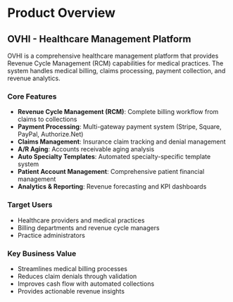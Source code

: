 # Product Overview

## OVHI - Healthcare Management Platform

OVHI is a comprehensive healthcare management platform that provides Revenue Cycle Management (RCM) capabilities for medical practices. The system handles medical billing, claims processing, payment collection, and revenue analytics.

### Core Features
- **Revenue Cycle Management (RCM)**: Complete billing workflow from claims to collections
- **Payment Processing**: Multi-gateway payment system (Stripe, Square, PayPal, Authorize.Net)
- **Claims Management**: Insurance claim tracking and denial management
- **A/R Aging**: Accounts receivable aging analysis
- **Auto Specialty Templates**: Automated specialty-specific template system
- **Patient Account Management**: Comprehensive patient financial management
- **Analytics & Reporting**: Revenue forecasting and KPI dashboards

### Target Users
- Healthcare providers and medical practices
- Billing departments and revenue cycle managers
- Practice administrators

### Key Business Value
- Streamlines medical billing processes
- Reduces claim denials through validation
- Improves cash flow with automated collections
- Provides actionable revenue insights